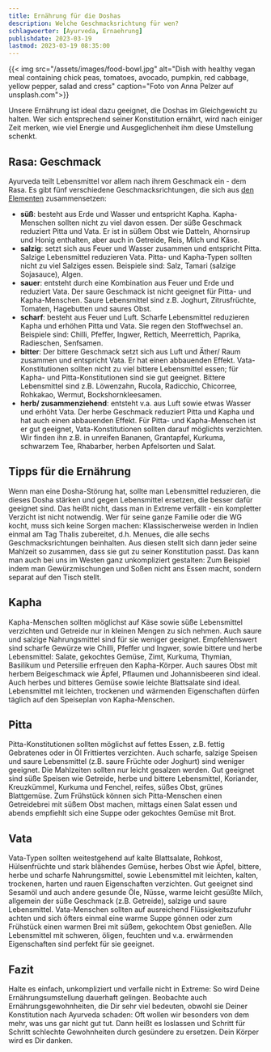 ```yaml
---
title: Ernährung für die Doshas
description: Welche Geschmacksrichtung für wen?
schlagwoerter: [Ayurveda, Ernaehrung]
publishdate: 2023-03-19
lastmod: 2023-03-19 08:35:00
---
```


{{< img src="/assets/images/food-bowl.jpg" alt="Dish with healthy vegan meal containing chick peas, tomatoes, avocado, pumpkin, red cabbage, yellow pepper, salad and cress" caption="Foto von Anna Pelzer auf unsplash.com">}}

Unsere Ernährung ist ideal dazu geeignet, die Doshas im Gleichgewicht zu halten. Wer sich entsprechend seiner Konstitution ernährt, wird nach einiger Zeit merken, wie viel Energie und Ausgeglichenheit ihm diese Umstellung schenkt.


## Rasa: Geschmack

Ayurveda teilt Lebensmittel vor allem nach ihrem Geschmack ein - dem Rasa. Es gibt fünf verschiedene Geschmacksrichtungen, die sich aus [den Elementen][1] zusammensetzen:
* **süß**: besteht aus Erde und Wasser und entspricht Kapha. Kapha-Menschen sollten nicht zu viel davon essen. Der süße Geschmack reduziert Pitta und Vata. Er ist in süßem Obst wie Datteln, Ahornsirup und Honig enthalten, aber auch in Getreide, Reis, Milch und Käse.
* **salzig**: setzt sich aus Feuer und Wasser zusammen und entspricht Pitta. Salzige Lebensmittel reduzieren Vata. Pitta- und Kapha-Typen sollten nicht zu viel Salziges essen. Beispiele sind: Salz, Tamari (salzige Sojasauce), Algen.
* **sauer**: entsteht durch eine Kombination aus Feuer und Erde und reduziert Vata. Der saure Geschmack ist nicht geeignet für Pitta- und Kapha-Menschen. Saure Lebensmittel sind z.B. Joghurt, Zitrusfrüchte, Tomaten, Hagebutten und saures Obst. 
* **scharf**: besteht aus Feuer und Luft. Scharfe Lebensmittel reduzieren Kapha und erhöhen Pitta und Vata. Sie regen den Stoffwechsel an. Beispiele sind: Chilli, Pfeffer, Ingwer, Rettich, Meerrettich, Paprika, Radieschen, Senfsamen.
* **bitter**: Der bittere Geschmack setzt sich aus Luft und Äther/ Raum zusammen und entspricht Vata. Er hat einen abbauenden Effekt. Vata-Konstitutionen sollten nicht zu viel bittere Lebensmittel essen; für Kapha- und Pitta-Konstitutionen sind sie gut geeignet. Bittere Lebensmittel sind z.B. Löwenzahn, Rucola, Radicchio, Chicorree, Rohkakao, Wermut, Bockshornkleesamen.
* **herb/ zusammenziehend**: entsteht v.a. aus Luft sowie etwas Wasser und erhöht Vata. Der herbe Geschmack reduziert Pitta und Kapha und hat auch einen abbauenden Effekt. Für Pitta- und Kapha-Menschen ist er gut geeignet, Vata-Konstitutionen sollten darauf möglichts verzichten. Wir finden ihn z.B. in unreifen Bananen, Grantapfel, Kurkuma, schwarzem Tee, Rhabarber, herben Apfelsorten und Salat.


## Tipps für die Ernährung

Wenn man eine Dosha-Störung hat, sollte man Lebensmittel reduzieren, die dieses Dosha stärken und gegen Lebensmittel ersetzen, die besser dafür geeignet sind. Das heißt nicht, dass man in Extreme verfällt - ein kompletter Verzicht ist nicht notwendig. Wer für seine ganze Familie oder die WG kocht, muss sich keine Sorgen machen: Klassischerweise werden in Indien einmal am Tag Thalis zubereitet, d.h. Menues, die alle sechs Geschmacksrichtungen beinhalten. Aus diesen stellt sich dann jeder seine Mahlzeit so zusammen, dass sie gut zu seiner Konstitution passt. Das kann man auch bei uns im Westen ganz unkompliziert gestalten: Zum Beispiel indem man Gewürzmischungen und Soßen nicht ans Essen macht, sondern separat auf den Tisch stellt.


## Kapha

Kapha-Menschen sollten möglichst auf Käse sowie süße Lebensmittel verzichten und Getreide nur in kleinen Mengen zu sich nehmen. Auch saure und salzige Nahrungsmittel sind für sie weniger geeignet. Empfehlenswert sind scharfe Gewürze wie Chilli, Pfeffer und Ingwer, sowie bittere und herbe Lebensmittel: Salate, gekochtes Gemüse, Zimt, Kurkuma, Thymian, Basilikum und Petersilie erfreuen den Kapha-Körper. Auch saures Obst mit herbem Beigeschmack wie Äpfel, Pflaumen und Johannisbeeren sind ideal. Auch herbes und bitteres Gemüse sowie leichte Blattsalate sind ideal. Lebensmittel mit leichten, trockenen und wärmenden Eigenschaften dürfen täglich auf den Speiseplan von Kapha-Menschen. 

## Pitta

Pitta-Konstitutionen sollten möglichst auf fettes Essen, z.B. fettig Gebratenes oder in Öl Frittiertes verzichten. Auch scharfe, salzige Speisen und saure Lebensmittel (z.B. saure Früchte oder Joghurt) sind weniger geeignet. Die Mahlzeiten sollten nur leicht gesalzen werden. Gut geeignet sind süße Speisen wie Getreide, herbe und bittere Lebensmittel, Koriander, Kreuzkümmel, Kurkuma und Fenchel, reifes, süßes Obst, grünes Blattgemüse. Zum Frühstück können sich Pitta-Menschen einen Getreidebrei mit süßem Obst machen, mittags einen Salat essen und abends empfiehlt sich eine Suppe oder gekochtes Gemüse mit Brot.

## Vata

Vata-Typen sollten weitestgehend auf kalte Blattsalate, Rohkost, Hülsenfrüchte und stark blähendes Gemüse, herbes Obst wie Äpfel, bittere, herbe und scharfe Nahrungsmittel, sowie Lebensmittel mit leichten, kalten, trockenen, harten und rauen Eigenschaften verzichten. Gut geeignet sind Sesamöl und auch andere gesunde Öle, Nüsse, warme leicht gesüßte Milch, allgemein der süße Geschmack (z.B. Getreide), salzige und saure Lebensmittel. Vata-Menschen sollten auf ausreichend Flüssigkeitszufuhr achten und sich öfters einmal eine warme Suppe gönnen oder zum Frühstück einen warmen Brei mit süßem, gekochtem Obst genießen. Alle Lebensmittel mit schweren, öligen, feuchten und v.a. erwärmenden Eigenschaften sind perfekt für sie geeignet.


## Fazit

Halte es einfach, unkompliziert und verfalle nicht in Extreme: So wird Deine Ernährungsumstellung dauerhaft gelingen. Beobachte auch Ernährungsgewohnheiten, die Dir sehr viel bedeuten, obwohl sie Deiner Konstitution nach Ayurveda schaden: Oft wollen wir besonders von dem mehr, was uns gar nicht gut tut. Dann heißt es loslassen und Schritt für Schritt schlechte Gewohnheiten durch gesündere zu ersetzen. Dein Körper wird es Dir danken.


[1]: /artikel/2022/die-5-elemente-im-ayurveda/